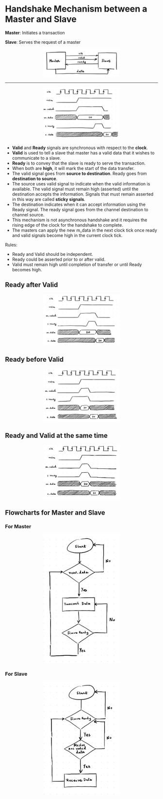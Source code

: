 # Handshake Mechanism between a Master and Slave

**Master**: Initiates a transaction

**Slave**: Serves the request of a master

<p align="center">
 <img src="https://github.com/shraddha375/AXI_protocol/blob/main/images/image1.jpg" width=50% height=50%>
</p>

---

<p align="center">
 <img src="https://github.com/shraddha375/AXI_protocol/blob/main/images/image2.jpg" width=50% height=50%>
</p>

- **Valid** and **Ready** signals are synchronous with respect to the **clock**.
- **Valid** is used to tell a slave that master has a valid data that it wishes to communicate to a slave.
- **Ready** is to convey that the slave is ready to serve the transaction.
- When both are **high**, it will mark the start of the data transfer.
- The valid signal goes from **source to destination**. Ready goes from **destination to source**.
- The source uses valid signal to indicate when the valid information is available. The valid signal must remain high (asserted) until the destination accepts the information. Signals that must remain asserted in this way are called **sticky signals**.
- The destination indicates when it can accept information using the Ready signal. The ready signal goes from the channel destination to channel source.
- This mechanism is not asynchronous handshake and it requires the rising edge of the clock for the handshake to complete.
- The masters can apply the new m_data in the next clock tick once ready and valid signals become high in the current clock tick.

Rules:
- Ready and Valid should be independent.
- Ready could be asserted prior to or after valid.
- Valid must remain high until completion of transfer or until Ready becomes high.

## Ready after Valid

<p align="center">
 <img src="https://github.com/shraddha375/AXI_protocol/blob/main/images/image3.jpg" width=50% height=50%>
</p>

## Ready before Valid

<p align="center">
 <img src="https://github.com/shraddha375/AXI_protocol/blob/main/images/image4.jpg" width=50% height=50%>
</p>

## Ready and Valid at the same time

<p align="center">
 <img src="https://github.com/shraddha375/AXI_protocol/blob/main/images/image5.jpg" width=50% height=50%>
</p>

## Flowcharts for Master and Slave

### For Master

<p align="center">
 <img src="https://github.com/shraddha375/AXI_protocol/blob/main/images/image6.jpg" width=50% height=50%>
</p>

### For Slave

<p align="center">
 <img src="https://github.com/shraddha375/AXI_protocol/blob/main/images/image7.jpg" width=50% height=50%>
</p>

